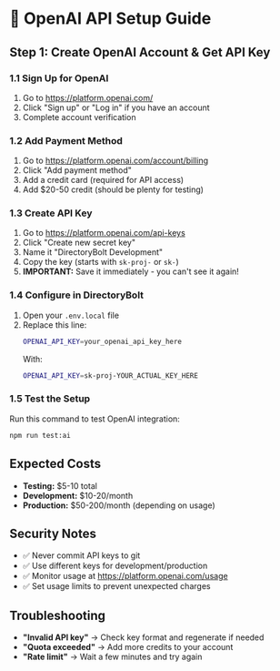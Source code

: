 # 🤖 **OpenAI API Setup Guide**

## **Step 1: Create OpenAI Account & Get API Key**

### **1.1 Sign Up for OpenAI**
1. Go to https://platform.openai.com/
2. Click "Sign up" or "Log in" if you have an account
3. Complete account verification

### **1.2 Add Payment Method**
1. Go to https://platform.openai.com/account/billing
2. Click "Add payment method"
3. Add a credit card (required for API access)
4. Add $20-50 credit (should be plenty for testing)

### **1.3 Create API Key**
1. Go to https://platform.openai.com/api-keys
2. Click "Create new secret key"
3. Name it "DirectoryBolt Development"
4. Copy the key (starts with `sk-proj-` or `sk-`)
5. **IMPORTANT:** Save it immediately - you can't see it again!

### **1.4 Configure in DirectoryBolt**
1. Open your `.env.local` file
2. Replace this line:
   ```bash
   OPENAI_API_KEY=your_openai_api_key_here
   ```
   With:
   ```bash
   OPENAI_API_KEY=sk-proj-YOUR_ACTUAL_KEY_HERE
   ```

### **1.5 Test the Setup**
Run this command to test OpenAI integration:
```bash
npm run test:ai
```

## **Expected Costs**
- **Testing:** $5-10 total
- **Development:** $10-20/month
- **Production:** $50-200/month (depending on usage)

## **Security Notes**
- ✅ Never commit API keys to git
- ✅ Use different keys for development/production
- ✅ Monitor usage at https://platform.openai.com/usage
- ✅ Set usage limits to prevent unexpected charges

## **Troubleshooting**
- **"Invalid API key"** → Check key format and regenerate if needed
- **"Quota exceeded"** → Add more credits to your account
- **"Rate limit"** → Wait a few minutes and try again